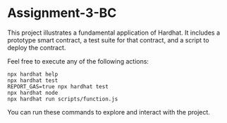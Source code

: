 # Assignment-3-BC

This project illustrates a fundamental application of Hardhat. It includes a prototype smart contract, a test suite for that contract, and a script to deploy the contract.

Feel free to execute any of the following actions:

```shell
npx hardhat help
npx hardhat test
REPORT_GAS=true npx hardhat test
npx hardhat node
npx hardhat run scripts/function.js
```

You can run these commands to explore and interact with the project.
